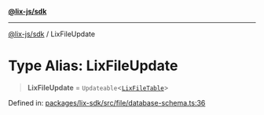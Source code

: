 [**@lix-js/sdk**](../README.md)

***

[@lix-js/sdk](../README.md) / LixFileUpdate

# Type Alias: LixFileUpdate

> **LixFileUpdate** = `Updateable`\<[`LixFileTable`](LixFileTable.md)\>

Defined in: [packages/lix-sdk/src/file/database-schema.ts:36](https://github.com/opral/monorepo/blob/319d0a05c320245f48086433fd248754def09ccc/packages/lix-sdk/src/file/database-schema.ts#L36)
